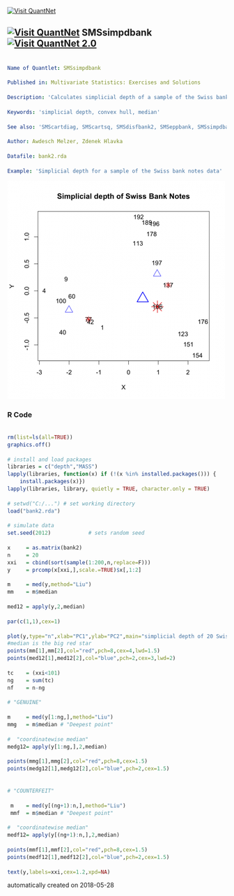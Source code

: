 [<img src="https://github.com/QuantLet/Styleguide-and-FAQ/blob/master/pictures/banner.png" width="888" alt="Visit QuantNet">](http://quantlet.de/)

## [<img src="https://github.com/QuantLet/Styleguide-and-FAQ/blob/master/pictures/qloqo.png" alt="Visit QuantNet">](http://quantlet.de/) **SMSsimpdbank** [<img src="https://github.com/QuantLet/Styleguide-and-FAQ/blob/master/pictures/QN2.png" width="60" alt="Visit QuantNet 2.0">](http://quantlet.de/)

```yaml

Name of Quantlet: SMSsimpdbank

Published in: Multivariate Statistics: Exercises and Solutions

Description: 'Calculates simplicial depth of a sample of the Swiss bank notes data, n=20. The star represents the deepest point and the big blue triangle the coordinatewise median. The numbers are labels of the selected 20 bank notes.'

Keywords: 'simplicial depth, convex hull, median'

See also: 'SMScartdiag, SMScartsq, SMSdisfbank2, SMSeppbank, SMSsimpdbank, SMSsimpdsimu, SMSsir2cars, SMSsir2simu, SMSsircars, SMSsirsimu, SMSsircars, SMSsirsimu, SMSsiruscomp, SMSsvmbankrupt, SMSsvmorange, SMSsvmspiral'

Author: Awdesch Melzer, Zdenek Hlavka

Datafile: bank2.rda

Example: 'Simplicial depth for a sample of the Swiss bank notes data'
```

![Picture1](SMSsimpdbank_r.png)

### R Code
```r

rm(list=ls(all=TRUE))
graphics.off()

# install and load packages
libraries = c("depth","MASS")
lapply(libraries, function(x) if (!(x %in% installed.packages())) {
    install.packages(x)})
lapply(libraries, library, quietly = TRUE, character.only = TRUE)

# setwd("C:/...") # set working directory
load("bank2.rda")

# simulate data
set.seed(2012)            # sets random seed

x     = as.matrix(bank2)
n     = 20
xxi   = cbind(sort(sample(1:200,n,replace=F)))
y     = prcomp(x[xxi,],scale.=TRUE)$x[,1:2]

m     = med(y,method="Liu")
mm    = m$median
 
med12 = apply(y,2,median)

par(c(1,1),cex=1)
      
plot(y,type="n",xlab="PC1",ylab="PC2",main="simplicial depth of 20 Swiss bank notes")
#median is the big red star
points(mm[1],mm[2],col="red",pch=8,cex=4,lwd=1.5)
points(med12[1],med12[2],col="blue",pch=2,cex=3,lwd=2)

tc    = (xxi<101)
ng    = sum(tc)
nf    = n-ng

# "GENUINE"
 
m     = med(y[1:ng,],method="Liu")
mmg   = m$median # "Deepest point"

#  "coordinatewise median"
medg12= apply(y[1:ng,],2,median)

points(mmg[1],mmg[2],col="red",pch=8,cex=1.5)
points(medg12[1],medg12[2],col="blue",pch=2,cex=1.5)
 
 
# "COUNTERFEIT"

 m    = med(y[(ng+1):n,],method="Liu")
 mmf  = m$median # "Deepest point"

#  "coordinatewise median"
medf12= apply(y[(ng+1):n,],2,median)

points(mmf[1],mmf[2],col="red",pch=8,cex=1.5)
points(medf12[1],medf12[2],col="blue",pch=2,cex=1.5)

text(y,labels=xxi,cex=1.2,xpd=NA)

```

automatically created on 2018-05-28